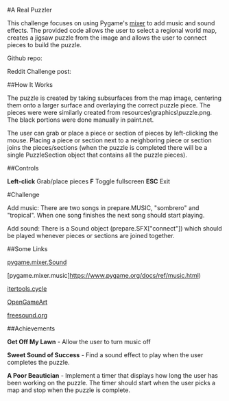 #A Real Puzzler

This challenge focuses on using Pygame's [mixer]() to add music and sound effects. The provided code allows the user to select a regional world map, 
creates a jigsaw puzzle from the image and allows the user to connect pieces to build the puzzle.

Github repo: 

Reddit Challenge post: 

##How It Works

The puzzle is created by taking subsurfaces from the map image, centering them onto a larger surface and overlaying the correct puzzle piece. The pieces were 
were similarly created from resources\graphics\puzzle.png. The black portions were done manually in paint.net.

The user can grab or place a piece or section of pieces by left-clicking the mouse. Placing a piece or section next to a neighboring piece or section joins the pieces/sections 
(when the puzzle is completed there will be a single PuzzleSection object that contains all the puzzle pieces).

##Controls

**Left-click** Grab/place pieces
**F** Toggle fullscreen
**ESC** Exit

#Challenge

Add music: There are two songs in prepare.MUSIC, "sombrero" and "tropical". When one song finishes the next song should start playing.

Add sound: There is a Sound object (prepare.SFX["connect"]) which should be played whenever pieces or sections are joined together.


##Some Links

[pygame.mixer.Sound](https://www.pygame.org/docs/ref/mixer.html#pygame.mixer.Sound)

[pygame.mixer.music]https://www.pygame.org/docs/ref/music.html)

[itertools.cycle](https://docs.python.org/2/library/itertools.html#itertools.cycle)

[OpenGameArt](http://opengameart.org/)

[freesound.org](https://www.freesound.org/)

##Achievements

**Get Off My Lawn** - Allow the user to turn music off

**Sweet Sound of Success** - Find a sound effect to play when the user completes the puzzle.

**A Poor Beautician** - Implement a timer that displays how long the user has been working on the puzzle. The timer should start when the user picks a map and stop when the puzzle is complete.

